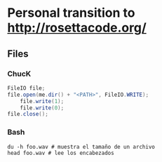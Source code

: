 # Personal transition to http://rosettacode.org/

## Files

### ChucK

```java
FileIO file;
file.open(me.dir() + "<PATH>", FileIO.WRITE);
    file.write(1);
    file.write(0);
file.close();
```

### Bash

```Batchfile
du -h foo.wav # muestra el tamaño de un archivo
head foo.wav # lee los encabezados



    
```


